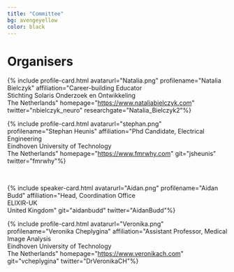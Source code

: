 ```yaml
---
title: "Committee"
bg: avengeyellow
color: black
---
```


# Organisers


<div id="profile-container">

{% include profile-card.html avatarurl="Natalia.png" profilename="Natalia Bielczyk" affiliation="Career-building Educator<br>Stichting Solaris Onderzoek en Ontwikkeling<br>The Netherlands" homepage="https://www.nataliabielczyk.com" twitter="nbielczyk_neuro" researchgate="Natalia_Bielczyk2"%}

{% include profile-card.html avatarurl="stephan.png" profilename="Stephan Heunis" affiliation="Phd Candidate, Electrical Engineering<br>Eindhoven University of Technology<br>The Netherlands" homepage="https://www.fmrwhy.com" git="jsheunis" twitter="fmrwhy"%}

<br>
</div>

<div id="profile-container">

{% include speaker-card.html avatarurl="Aidan.png" profilename="Aidan Budd" affiliation="Head, Coordination Office<br>ELIXIR-UK<br>United Kingdom" git="aidanbudd" twitter="AidanBudd"%}

{% include profile-card.html avatarurl="Veronika.png" profilename="Veronika Cheplygina" affiliation="Assistant Professor, Medical Image Analysis<br>Eindhoven University of Technology<br>The Netherlands" homepage="https://www.veronikach.com" git="vcheplygina" twitter="DrVeronikaCH"%}


<br>
</div>